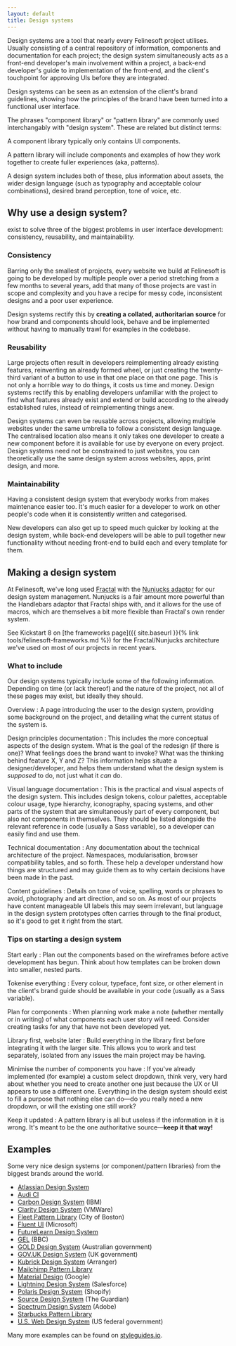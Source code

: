 ```yaml
---
layout: default
title: Design systems
---
```


Design systems are a tool that nearly every Felinesoft project utilises. Usually consisting of a central repository of information, components and documentation for each project; the design system simultaneously acts as a front-end developer's main involvement within a project, a back-end developer's guide to implementation of the front-end, and the client's touchpoint for approving UIs before they are integrated. 

Design systems can be seen as an extension of the client's brand guidelines, showing how the principles of the brand have been turned into a functional user interface.

<aside class="aside aside--tangent">
The phrases "component library" or "pattern library" are commonly used interchangably with "design system". These are related but distinct terms: 

A component library typically only contains UI components.

A pattern library will include components and examples of how they work together to create fuller experiences (aka, patterns).

A design system includes both of these, plus information about assets, the wider design language (such as typography and acceptable colour combinations), desired brand perception, tone of voice, etc.
</aside>

## Why use a design system? 

exist to solve three of the biggest problems in user interface development: consistency, reusability, and maintainability.

### Consistency

Barring only the smallest of projects, every website we build at Felinesoft is going to be developed by multiple people over a period stretching from a few months to several years, add that many of those projects are vast in scope and complexity and you have a recipe for messy code, inconsistent designs and a poor user experience. 

Design systems rectify this by **creating a collated, authoritarian source** for how brand and components should look, behave and be implemented without having to manually trawl for examples in the codebase.

### Reusability

Large projects often result in developers reimplementing already existing features, reinventing an already formed wheel, or just creating the twenty-third variant of a button to use in that one place on that one page. This is not only a horrible way to do things, it costs us time and money. Design systems rectify this by enabling developers unfamiliar with the project to find what features already exist and extend or build according to the already established rules, instead of reimplementing things anew.

Design systems can even be reusable across projects, allowing multiple websites under the same umbrella to follow a consistent design language. The centralised location also means it only takes one developer to create a new component before it is available for use by everyone on every project. Design systems need not be constrained to just websites, you can theoretically use the same design system across websites, apps, print design, and more.

### Maintainability

Having a consistent design system that everybody works from makes maintenance easier too. It's much easier for a developer to work on other people's code when it is consistently written and categorised. 

New developers can also get up to speed much quicker by looking at the design system, while back-end developers will be able to pull together new functionality without needing front-end to build each and every template for them.

## Making a design system

At Felinesoft, we've long used [Fractal](http://fractal.build/) with the [Nunjucks adaptor](https://github.com/frctl/fractal/tree/main/packages/nunjucks) for our design system management. Nunjucks is a fair amount more powerful than the Handlebars adaptor that Fractal ships with, and it allows for the use of macros, which are themselves a bit more flexible than Fractal's own render system. 

See Kickstart 8 on [the frameworks page]({{ site.baseurl }}{% link tools/felinesoft-frameworks.md %}) for the Fractal/Nunjucks architecture we've used on most of our projects in recent years.

### What to include

Our design systems typically include some of the following information. Depending on time (or lack thereof) and the nature of the project, not all of these pages may exist, but ideally they should.

Overview
: A page introducing the user to the design system, providing some background on the project, and detailing what the current status of the system is. 

Design principles documentation
: This includes the more conceptual aspects of the design system. What is the goal of the redesign (if there is one)? What feelings does the brand want to invoke? What was the thinking behind feature X, Y and Z? This information helps situate a designer/developer, and helps them understand what the design system is _supposed_ to do, not just what it _can_ do. 

Visual language documentation
: This is the practical and visual aspects of the design system. This includes design tokens, colour palettes, acceptable colour usage, type hierarchy, iconography, spacing systems, and other parts of the system that are simultaneously part of every component, but also not components in themselves. They should be listed alongside the relevant reference in code (usually a Sass variable), so a developer can easily find and use them. 

Technical documentation
: Any documentation about the technical architecture of the project. Namespaces, modularisation, browser compatibility tables, and so forth. These help a developer understand how things are structured and may guide them as to why certain decisions have been made in the past.

Content guidelines
: Details on tone of voice, spelling, words or phrases to avoid, photography and art direction, and so on. As most of our projects have content manageable UI labels this may seem irrelevant, but language in the design system prototypes often carries through to the final product, so it's good to get it right from the start. 

### Tips on starting a design system

Start early
: Plan out the components based on the wireframes before active development has begun. Think about how templates can be broken down into smaller, nested parts.

Tokenise everything
: Every colour, typeface, font size, or other element in the client's brand guide should be available in your code (usually as a Sass variable).

Plan for components
: When planning work make a note (whether mentally or in writing) of what components each user story will need. Consider creating tasks for any that have not been developed yet.

Library first, website later
: Build everything in the library first before integrating it with the larger site. This allows you to work and test separately, isolated from any issues the main project may be having.

Minimise the number of components you have
: If you've already implemented (for example) a custom select dropdown, think very, very hard about whether you need to create another one just because the UX or UI appears to use a different one. Everything in the design system should exist to fill a purpose that nothing else can do—do you really need a new dropdown, or will the existing one still work? 

Keep it updated
: A pattern library is all but useless if the information in it is wrong. It's meant to be the one authoritative source—**keep it that way!**

## Examples

Some very nice design systems (or component/pattern libraries) from the biggest brands around the world.

* [Atlassian Design System](https://atlassian.design)
* [Audi CI](https://www.audi.com/ci/en/renewed-brand.html)
* [Carbon Design System](https://www.carbondesignsystem.com) (IBM)
* [Clarity Design System](https://clarity.design) (VMWare)
* [Fleet Pattern Library](https://patterns.boston.gov) (City of Boston)
* [Fluent UI](https://developer.microsoft.com/en-us/fluentui/) (Microsoft)
* [FutureLearn Design System](https://storybook.futurelearn.com/)
* [GEL](https://www.bbc.co.uk/gel) (BBC)
* [GOLD Design System](https://gold.designsystemau.org) (Australian government)
* [GOV.UK Design System](https://design-system.service.gov.uk) (UK government)
* [Kubrick Design System](https://edgallois.bitbucket.io/kubrick/index.html) (Arranger)
* [Mailchimp Pattern Library](https://ux.mailchimp.com)
* [Material Design](https://material.io) (Google)
* [Lightning Design System](https://www.lightningdesignsystem.com) (Salesforce)
* [Polaris Design System](https://polaris.shopify.com) (Shopify)
* [Source Design System](https://theguardian.design/) (The Guardian)
* [Spectrum Design System](https://spectrum.adobe.com) (Adobe)
* [Starbucks Pattern Library](https://www.starbucks.com/developer/pattern-library)
* [U.S. Web Design System](https://designsystem.digital.gov) (US federal government)

Many more examples can be found on [styleguides.io](http://styleguides.io/).
